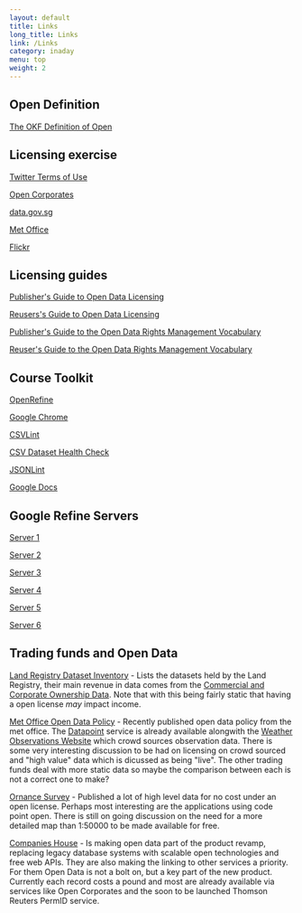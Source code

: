 ```yaml
---
layout: default
title: Links
long_title: Links
link: /Links
category: inaday
menu: top
weight: 2
---
```


## Open Definition

[The OKF Definition of Open](http://opendefinition.org/)

## Licensing exercise

[Twitter Terms of Use](https://twitter.com/tos)

[Open Corporates](https://opencorporates.com/info/licence)

[data.gov.sg](http://data.gov.sg/Metadata/OneMapMetadata.aspx?id=DENGUE_CLUSTER&t=SPATIAL)

[Met Office](http://www.metoffice.gov.uk/datapoint/terms-conditions)

[Flickr](https://www.flickr.com/search/?q=cat)

## Licensing guides

[Publisher's Guide to Open Data Licensing](http://theodi.org/guides/publishers-guide-open-data-licensing)

[Reusers's Guide to Open Data Licensing](http://theodi.org/guides/reusers-guide-open-data-licensing)

[Publisher's Guide to the Open Data Rights Management Vocabulary](http://theodi.org/guides/publishers-guide-to-the-open-data-rights-statement-vocabulary)

[Reuser's Guide to the Open Data Rights Management Vocabulary](http://theodi.org/guides/odrs-reusers-guide)

## Course Toolkit

[OpenRefine](http://openrefine.org/download.html)

[Google Chrome](https://www.google.com/chrome/browser/)

[CSVLint](http://csvlint.io/)

[CSV Dataset Health Check](http://theodi.github.io/csv-dataset-validator/)

[JSONLint](http://jsonlint.com/)

[Google Docs](https://docs.google.com)

## Google Refine Servers

[Server 1](http://ec2-52-17-107-94.eu-west-1.compute.amazonaws.com:3000)

[Server 2](http://ec2-52-17-107-94.eu-west-1.compute.amazonaws.com:3001)

[Server 3](http://ec2-52-17-107-94.eu-west-1.compute.amazonaws.com:3002)

[Server 4](http://ec2-52-18-49-135.eu-west-1.compute.amazonaws.com:3000)

[Server 5](http://ec2-52-18-49-135.eu-west-1.compute.amazonaws.com:3001)

[Server 6](http://ec2-52-18-49-135.eu-west-1.compute.amazonaws.com:3002)

## Trading funds and Open Data

[Land Registry Dataset Inventory](http://site.landregistry.gov.uk/market-trend-data/dataset-inventory) - Lists the datasets held by the Land Registry, their main revenue in data comes from the [Commercial and Corporate Ownership Data](https://www.gov.uk/commercial-and-corporate-ownership-data). Note that with this being fairly static that having a open license *may* impact income.

[Met Office Open Data Policy](http://www.metoffice.gov.uk/media/pdf/3/5/OpenDataPolicy_MetOffice_v1.0.pdf) - Recently published open data policy from the met office. The [Datapoint](http://www.metoffice.gov.uk/datapoint) service is already available alongwith the [Weather Observations Website](http://wow.metoffice.gov.uk/) which crowd sources observation data. There is some very interesting discussion to be had on licensing on crowd sourced and &quot;high value&quot; data which is dicussed as being &quot;live&quot;. The other trading funds deal with more static data so maybe the comparison between each is not a correct one to make?

[Ornance Survey](http://www.ordnancesurvey.co.uk/business-and-government/products/opendata-products-grid.html) - Published a lot of high level data for no cost under an open license. Perhaps most interesting are the applications using code point open. There is still on going discussion on the need for a more detailed map than 1:50000 to be made available for free. 

[Companies House](http://www.itpro.co.uk/government-it-strategy/23675/companies-house-eyes-potential-of-open-data) - Is making open data part of the product revamp, replacing legacy database systems with scalable open technologies and free web APIs. They are also making the linking to other services a priority. For them Open Data is not a bolt on, but a key part of the new product. Currently each record costs a pound and most are already available via services like Open Corporates and the soon to be launched Thomson Reuters PermID service.  

